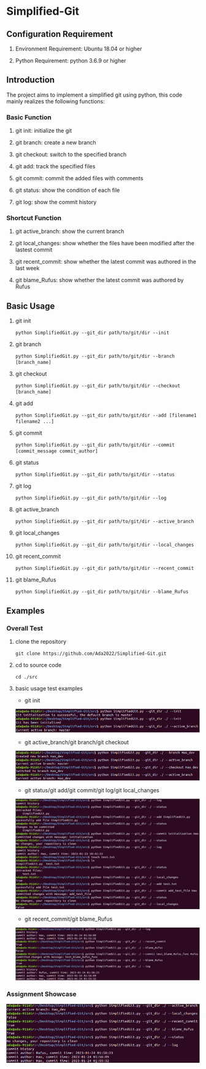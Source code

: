 # Simplified-Git

## Configuration Requirement

1. Environment Requirement: Ubuntu 18.04 or higher

2. Python Requirement: python 3.6.9 or higher

## Introduction

The project aims to implement a simplified git using python, this code mainly realizes the following functions:

### Basic Function

1. git init: initialize the git

2. git branch: create a new branch

3. git checkout: switch to the specified branch

4. git add: track the specified files

5. git commit: commit the added files with comments

6. git status: show the condition of each file

7. git log: show the commit history

### Shortcut Function

1. git active_branch: show the current branch

2. git local_changes: show whether the files have been modified after the lastest commit

3. git recent_commit: show whether the latest commit was authored in the last week

4. git blame_Rufus: show whether the latest commit was authored by Rufus

## Basic Usage

1. git init
   
   ```shell
   python SimplifiedGit.py --git_dir path/to/git/dir --init
   ```

2. git branch
   
   ```shell
   python SimplifiedGit.py --git_dir path/to/git/dir --branch [branch_name]
   ```

3. git checkout
   
   ```shell
   python SimplifiedGit.py --git_dir path/to/git/dir --checkout [branch_name]
   ```

4. git add
   
   ```shell
   python SimplifiedGit.py --git_dir path/to/git/dir --add [filename1 filename2 ...]
   ```

5. git commit
   
   ```shell
   python SimplifiedGit.py --git_dir path/to/git/dir --commit [commit_message commit_author]
   ```

6. git status
   
   ```shell
   python SimplifiedGit.py --git_dir path/to/git/dir --status
   ```

7. git log
   
   ```shell
   python SimplifiedGit.py --git_dir path/to/git/dir --log
   ```

8. git active_branch
   
   ```shell
   python SimplifiedGit.py --git_dir path/to/git/dir --active_branch
   ```

9. git local_changes
   
   ```shell
   python SimplifiedGit.py --git_dir path/to/git/dir --local_changes
   ```

10. git recent_commit
    
    ```shell
    python SimplifiedGit.py --git_dir path/to/git/dir --recent_commit
    ```

11. git blame_Rufus
    
    ```shell
    python SimplifiedGit.py --git_dir path/to/git/dir --blame_Rufus
    ```

## Examples

### Overall Test

1. clone the repository
   
   ```shell
   git clone https://github.com/Ada2022/Simplified-Git.git
   ```

2. cd to source code
   
   ```shell
   cd ./src
   ```

3. basic usage test examples
   
   - git init
   
   ![](./docu/example1.png)
   
   - git active_branch/git branch/git checkout
   
   ![](./docu/example2.png)
   
   - git status/git add/git commit/git log/git local_changes
   
   ![](./docu/example3.png)
   
   - git recent_commit/git blame_Rufus
   
   ![](./docu/example4.png)

### Assignment Showcase

![](./docu/example5.png)
